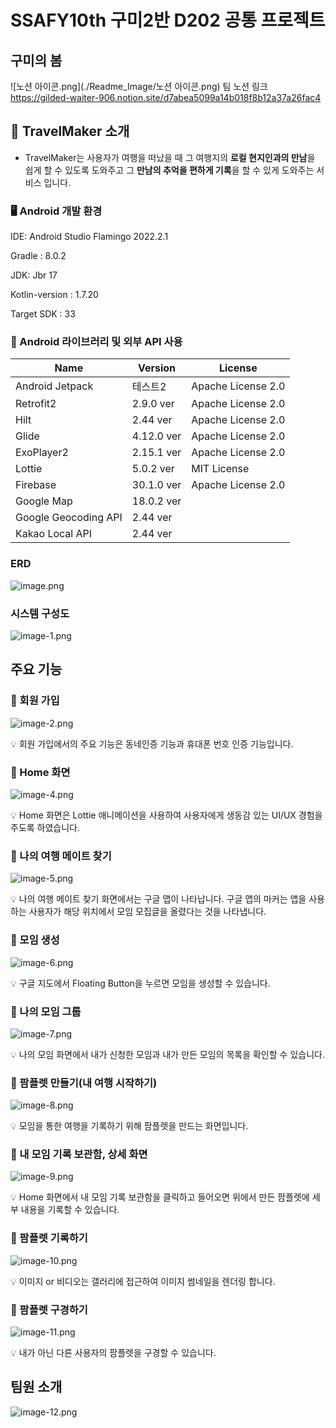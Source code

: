 
# SSAFY10th 구미2반 D202 공통 프로젝트 
## 구미의 봄 

![노션 아이콘.png](./Readme_Image/노션 아이콘.png) 팀 노션 링크
https://gilded-waiter-906.notion.site/d7abea5099a14b018f8b12a37a26fac4

## 🗼 TravelMaker 소개
- TravelMaker는 사용자가 여행을 떠났을 때 그 여행지의 **로컬 현지인과의 만남**을 쉽게 할 수 있도록 도와주고 그 **만남의 추억을 편하게 기록**을 할 수 있게 도와주는 서비스 입니다.


### 🖥️ Android 개발 환경

IDE: Android Studio Flamingo 2022.2.1

Gradle : 8.0.2

JDK: Jbr 17 

Kotlin-version : 1.7.20

Target SDK : 33

### 📖 Android 라이브러리 및 외부 API 사용
|Name|Version|License|
|------|---|---|
|Android Jetpack|테스트2|Apache License 2.0|
|Retrofit2|2.9.0 ver|Apache License 2.0|
|Hilt|2.44 ver|Apache License 2.0|
|Glide|4.12.0 ver|Apache License 2.0|
|ExoPlayer2|2.15.1 ver|Apache License 2.0|
|Lottie|5.0.2 ver|MIT License|
|Firebase|30.1.0 ver|Apache License 2.0|
|Google Map|18.0.2 ver||
|Google Geocoding API|2.44 ver||
|Kakao Local API|2.44 ver||


### ERD
![image.png](./Readme_Image/image.png)

### 시스템 구성도
![image-1.png](./Readme_Image/image-1.png)

## 주요 기능

### 🔎 회원 가입
![image-2.png](./Readme_Image/image-2.png)

💡 회원 가입에서의 주요 기능은 동네인증 기능과 휴대폰 번호 인증 기능입니다.

### 🔎 Home 화면
![image-4.png](./Readme_Image/image-4.png)

💡 Home 화면은 Lottie 애니메이션을 사용하여 사용자에게 생동감 있는 UI/UX 경험을 주도록 하였습니다.

### 🔎 나의 여행 메이트 찾기
![image-5.png](./Readme_Image/image-5.png)

💡 나의 여행 메이트 찾기 화면에서는 구글 맵이 나타납니다. 구글 맵의 마커는 앱을 사용하는 사용자가 해당 위치에서 모임 모집글을 올렸다는 것을 나타냅니다.

### 🔎 모임 생성
![image-6.png](./Readme_Image/image-6.png)

💡 구글 지도에서 Floating Button을 누르면 모임을 생성할 수 있습니다. 

### 🔎 나의 모임 그룹
![image-7.png](./Readme_Image/image-7.png)

💡 나의 모임 화면에서 내가 신청한 모임과 내가 만든 모임의 목록을 확인할 수 있습니다.

### 🔎 팜플렛 만들기(내 여행 시작하기)
![image-8.png](./Readme_Image/image-8.png)

💡 모임을 통한 여행을 기록하기 위해 팜플렛을 만드는 화면입니다.

### 🔎 내 모임 기록 보관함, 상세 화면 
![image-9.png](./Readme_Image/image-9.png)

💡 Home 화면에서 내 모임 기록 보관함을 클릭하고 들어오면 위에서 만든 팜플렛에 세부 내용을 기록할 수 있습니다.

### 🔎 팜플렛 기록하기
![image-10.png](./Readme_Image/image-10.png)

💡 이미지 or 비디오는 갤러리에 접근하여 이미지 썸네일을 렌더링 합니다.

### 🔎 팜플렛 구경하기
![image-11.png](./Readme_Image/image-11.png)

💡 내가 아닌 다른 사용자의 팜플렛을 구경할 수 있습니다.

## 팀원 소개
![image-12.png](./Readme_Image/image-12.png)
